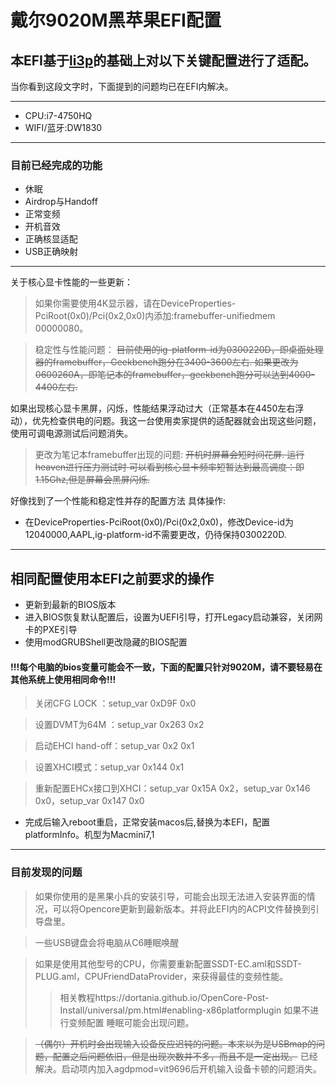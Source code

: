 # 戴尔9020M黑苹果EFI配置
## 本EFI基于[li3p](https://github.com/li3p/dell-optiplex-9020-hackintosh-opencore)的基础上对以下关键配置进行了适配。

当你看到这段文字时，下面提到的问题均已在EFI内解决。

***
+ CPU:i7-4750HQ
+ WIFI/蓝牙:DW1830
***
### 目前已经完成的功能
+ 休眠
+ Airdrop与Handoff
+ 正常变频
+ 开机音效
+ 正确核显适配
+ USB正确映射
***
关于核心显卡性能的一些更新：
> 如果你需要使用4K显示器，请在DeviceProperties-PciRoot(0x0)/Pci(0x2,0x0)内添加:framebuffer-unifiedmem 00000080。

> 稳定性与性能问题：
~~目前使用的ig-platform-id为0300220D，即桌面处理器的framebuffer，Geekbench跑分在3400-3600左右.
如果更改为0600260A，即笔记本的framebuffer，geekbench跑分可以达到4000-4400左右.~~

如果出现核心显卡黑屏，闪烁，性能结果浮动过大（正常基本在4450左右浮动），优先检查供电的问题。我这一台使用卖家提供的适配器就会出现这些问题，使用可调电源测试后问题消失。

> 更改为笔记本framebuffer出现的问题:
~~开机时屏幕会短时间花屏.
运行heaven进行压力测试时 可以看到核心显卡频率短暂达到最高调度：即1.15Ghz,但是屏幕会黑屏闪烁.~~

好像找到了一个性能和稳定性并存的配置方法
具体操作:
- 在DeviceProperties-PciRoot(0x0)/Pci(0x2,0x0)，修改Device-id为12040000,AAPL,ig-platform-id不需要更改，仍待保持0300220D.
***
## 相同配置使用本EFI之前要求的操作
+ 更新到最新的BIOS版本
+ 进入BIOS恢复默认配置后，设置为UEFI引导，打开Legacy启动兼容，关闭网卡的PXE引导
+ 使用modGRUBShell更改隐藏的BIOS配置
#### !!!每个电脑的bios变量可能会不一致，下面的配置只针对9020M，请不要轻易在其他系统上使用相同命令!!!
> 关闭CFG LOCK ：setup_var 0xD9F 0x0

> 设置DVMT为64M ：setup_var 0x263 0x2

> 启动EHCI hand-off：setup_var 0x2 0x1

> 设置XHCI模式：setup_var 0x144 0x1

> 重新配置EHCx接口到XHCI：setup_var 0x15A 0x2，setup_var 0x146 0x0，setup_var 0x147 0x0

+ 完成后输入reboot重启，正常安装macos后,替换为本EFI，配置platformInfo。机型为Macmini7,1
***
### 目前发现的问题
> 如果你使用的是黑果小兵的安装引导，可能会出现无法进入安装界面的情况，可以将Opencore更新到最新版本。并将此EFI内的ACPI文件替换到引导盘里。

> 一些USB键盘会将电脑从C6睡眠唤醒

> 如果是使用其他型号的CPU，你需要重新配置SSDT-EC.aml和SSDT-PLUG.aml，CPUFriendDataProvider，来获得最佳的变频性能。
>>相关教程https://dortania.github.io/OpenCore-Post-Install/universal/pm.html#enabling-x86platformplugin
>>如果不进行变频配置 睡眠可能会出现问题。



>~~（偶尔）开机时会出现输入设备反应迟钝的问题。本来以为是USBmap的问题，配置之后问题依旧，但是出现次数并不多，而且不是一定出现。~~
已经解决。启动项内加入agdpmod=vit9696后开机输入设备卡顿的问题消失。
